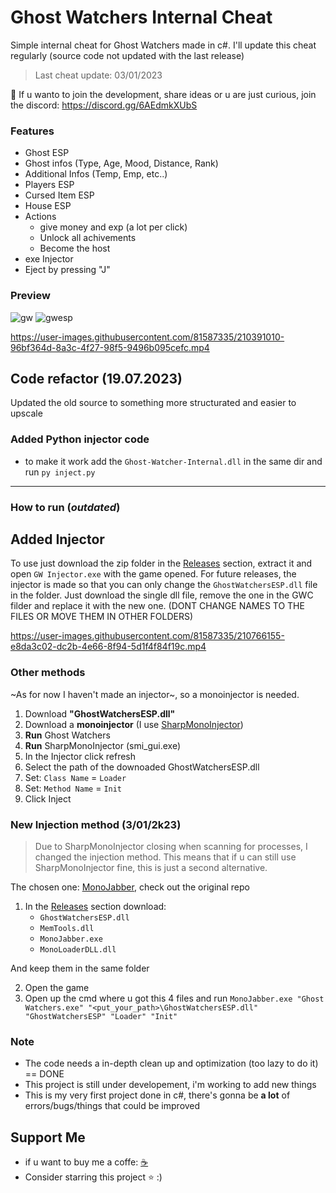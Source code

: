 # Ghost Watchers Internal Cheat
Simple internal cheat for Ghost Watchers made in c#. I'll update this cheat regularly (source code not updated with the last release)
> Last cheat update: 03/01/2023

🎈 If u wanto to join the development, share ideas or u are just curious, join the discord: https://discord.gg/6AEdmkXUbS

### Features
- Ghost ESP
- Ghost infos (Type, Age, Mood, Distance, Rank)
- Additional Infos (Temp, Emp, etc..)
- Players ESP
- Cursed Item ESP
- House ESP
- Actions
  - give money and exp (a lot per click)
  - Unlock all achivements
  - Become the host
- exe Injector
- Eject by pressing "J"

### Preview
![gw](https://user-images.githubusercontent.com/81587335/185790097-bc7dba5a-9bbb-41c0-8f25-0b2f8d516796.png)
![gwesp](https://user-images.githubusercontent.com/81587335/185099206-80e97985-3f6a-4ae4-b26a-c70c56a2e646.png)

https://user-images.githubusercontent.com/81587335/210391010-96bf364d-8a3c-4f27-98f5-9496b095cefc.mp4

## Code refactor (19.07.2023)
Updated the old source to something more structurated and easier to upscale
### Added Python injector code
- to make it work add the `Ghost-Watcher-Internal.dll` in the same dir and run `py inject.py`

----

### How to run (_outdated_)
## Added Injector
To use just download the zip folder in the [Releases](https://github.com/Bbalduzz/Ghost-Watchers-Cheat/releases/tag/GWESP) section, extract it and open `GW Injector.exe` with the game opened.
For future releases, the injector is made so that you can only change the `GhostWatchersESP.dll` file in the folder. Just download the single dll file, remove the one in the GWC filder and replace it with the new one. (DONT CHANGE NAMES TO THE FILES OR MOVE THEM IN OTHER FOLDERS)

https://user-images.githubusercontent.com/81587335/210766155-e8da3c02-dc2b-4e66-8f94-5d1f4f84f19c.mp4

### Other methods
~As for now I haven't made an injector~, so a monoinjector is needed.
1. Download **"GhostWatchersESP.dll"**
2. Download a **monoinjector** (I use [SharpMonoInjector](https://www.unknowncheats.me/forum/downloads.php?do=file&id=34970))
3. **Run** Ghost Watchers
4. **Run** SharpMonoInjector (smi_gui.exe)
5. In the Injector click refresh
6. Select the path of the downoaded GhostWatchersESP.dll
7. Set: `Class Name` = `Loader`
8. Set: `Method Name` = `Init`
9. Click Inject

### New Injection method (3/01/2k23)
> Due to SharpMonoInjector closing when scanning for processes, I changed the injection method. This means that if u can still use SharpMonoInjector fine, this is just a second alternative.

The chosen one: [MonoJabber](https://github.com/AWilliams17/MonoJabber), check out the original repo
1) In the [Releases](https://github.com/Bbalduzz/Ghost-Watchers-Cheat/releases/tag/GWESP) section download:
    - `GhostWatchersESP.dll`
    - `MemTools.dll`
    - `MonoJabber.exe`
    - `MonoLoaderDLL.dll`
    
And keep them in the same folder

2) Open the game
3) Open up the cmd where u got this 4 files and run `MonoJabber.exe "Ghost Watchers.exe" "<put_your_path>\GhostWatchersESP.dll" "GhostWatchersESP" "Loader" "Init"`

### Note
- The code needs a in-depth clean up and optimization (too lazy to do it) == DONE
- This project is still under developement, i'm working to add new things
- This is my very first project done in c#, there's gonna be **a lot** of errors/bugs/things that could be improved

## Support Me
- if u want to buy me a coffe: [☕️](https://www.buymeacoffee.com/Bbalduzz)
- Consider starring this project ⭐️ :)
